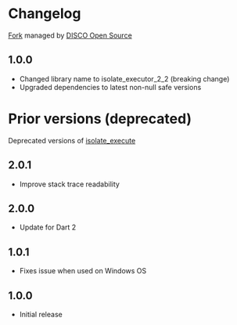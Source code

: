 # Changelog
[Fork](https://github.com/DISCOOS/dart-isolate-executor-2)
managed by [DISCO Open Source](https://www.discoos.org)

## 1.0.0

- Changed library name to isolate_executor_2_2 (breaking change)
- Upgraded dependencies to latest non-null safe versions

Prior versions (deprecated) 
===========================
Deprecated versions of [isolate_execute](https://pub.dev/packages/isolate_executor)

## 2.0.1

- Improve stack trace readability

## 2.0.0

- Update for Dart 2

## 1.0.1

- Fixes issue when used on Windows OS

## 1.0.0

- Initial release
